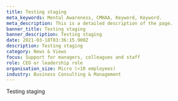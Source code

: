 ```yaml
---
title: Testing staging
meta_keywords: Mental Awareness, CMHAA, Keyword, Keyword.
meta_description: This is a detailed description of the page.
banner_title: Testing staging
banner_description: Testing staging
date: 2021-03-18T03:36:15.900Z
description: Testing staging
category: News & Views
focus: Support for managers, colleagues and staff
role: CEO or leadership role
organisation_size: Micro (<10 employees)
industry: Business Consulting & Management
---
```

Testing staging